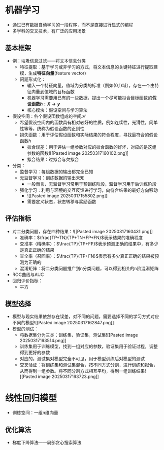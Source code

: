 # 机器学习
- 通过已有数据自动学习的一段程序，而不是直接进行显式的编程
- 多学科的交叉技术，有广泛的应用场景
## 基本框架
- 例：垃圾信息过滤——将文本信息分类
	- 特征提取：基于学习或非学习的方式，将文本信息的关键特征进行提取建模，生成**特征向量**(feature vector)
	- 问题形式化：
		- 输入一个特征向量，值域为分类的标准（例如{0,1}域），存在一个由特征向量到值域的目标函数
		- 机器学习需要用已有的一些数据，提出一个尽可能拟合目标函数的**假设函数$h:X\rightarrow y$**
		- 核心模块：假设空间与学习算法
- 假设空间：各个假设函数组成的空间$\mathcal{H}$
	- 希望假设空间内的函数具有相对较好的性质，例如连续性，光滑性，简单性等等，统称为假设函数的正则性
	- 损失函数：用于评估假设函数和实际结果的符合程度，寻找最符合的假设函数$h$
		- 拟合误差：用于评估一组参数对应的拟合函数的好坏，对应的是这组参数的函数![[Pasted image 20250317160102.png]]
		- 拟合结果：过拟合与欠拟合
- 分类：
	- 监督学习：每组数据的输出都完全已知
	- 无监督学习：训练数据的输出未知
		- 一般而言，无监督学习常用于预训练阶段，监督学习用于后训练阶段
	- 强化学习：利用与环境的交互反馈进行学习，向符合结果的最好方向移动
		- ![[Pasted image 20250317155802.png]]
		- 需要定义状态，状态转移与奖励函数
## 评估指标
- 对二分类问题，存在四种结果：![[Pasted image 20250317160431.png]]
	- 准确率：$\frac{TP+TN}{TP+TN+FP+FN}$表示结果的准确程度
	- 查准率（精确率）：$\frac{TP}{TP+FP}$表示预测正确的结果中，有多少是真正正确的结果
	- 查全率（召回率）：$\frac{TP}{TP+FN}$表示有多少真正正确的结果被预测为正确的
	- 混淆矩阵：将二分类问题推广到n分类问题，可以得到相关的n阶混淆矩阵
- ROC曲线与AUC
- 回归评价指标：
	- 平方
## 模型选择
- 模型与现实结果依然存在误差，对不同的问题，需要选择不同的学习方式对应不同的模型![[Pasted image 20250317162847.png]]
- 模型的测试：
	- 将数据集分为三类：训练集，验证集，测试集![[Pasted image 20250317163514.png]]
	- 训练集用于训练模型，找到一组对应的参数，验证集用于验证过程，调整得到更好的参数
	- 对应的，测试集对模型完全不可见，用于模型训练后对模型的测试
	- 交叉验证：将训练集和测试集混合，按不同方式分割，进行训练和拟合，从而得到一组参数。将不同分割方式相互平均，得到一组训练结果![[Pasted image 20250317163723.png]]
# 线性回归模型
- 训练空间：一组n维向量
## 优化算法
- 梯度下降算法——局部贪心搜索算法
